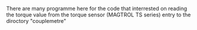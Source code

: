 There are many programme here for the code that interrested on reading the torque value from the torque sensor (MAGTROL TS series) entry to the diroctory "couplemetre"
